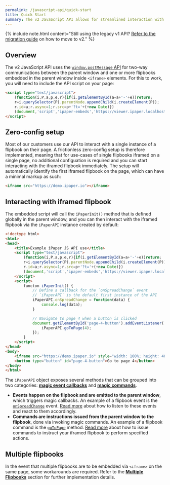 ```yaml
---
permalink: /javascript-api/quick-start
title: Quick Start
summary: The v2 JavaScript API allows for streamlined interaction with iframed flipbooks using cross-origin communications available in modern browsers.
---
```


 {% include note.html content="Still using the legacy v1 API? [Refer to the migration guide](./migration-guide) on how to move to v2." %}

## Overview

The v2 JavaScript API uses the [`window.postMessage` API](https://developer.mozilla.org/en-US/docs/Web/API/Window/postMessage) for two-way communications between the parent window and one or more flipbooks embedded in the parent window inside `<iframe>` elements. For this to work, you will need to include the API script on your page:

<!-- Note: this embed script is still provisional, depending on the decision in dev on where the script should be hosted and how it should be served -->
```html
<script type="text/javascript">
    (function(i,P,a,p,e,r){if(i.getElementById(a=a+'-'+e))return;
    r=i.querySelector(P).parentNode.appendChild(i.createElement(P));
    r.id=a;r.async=1;r.src=p+'?t='+(+new Date)})
    (document,'script','ipaper-embeds','https://viewer.ipaper.localhost/dist/api.bundle.js');
</script>
```

## Zero-config setup

Most of our customers use our API to interact with a single instance of a flipbook on their page. A frictionless zero-config setup is therefore implemented, meaning that for use-cases of single flipbooks iframed on a single page, no additional configuation is required and you can start interacting with the iframed flipbook immediately. The setup will automatically identify the first iframed flipbook on the page, which can have a minimal markup as such:

```html
<iframe src="https://demo.ipaper.io"></iframe>
```

## Interacting with iframed flipbook

The embedded script will call the `iPaperInit()` method that is defined globally in the parent window, and you can then interact with the iframed flipbook via the `iPaperAPI` instance created by default:

```html
<!doctype html>
<html>
<head>
    <title>Example iPaper JS API use</title>
    <script type="text/javascript">
        (function(i,P,a,p,e,r){if(i.getElementById(a=a+'-'+e))return;
        r=i.querySelector(P).parentNode.appendChild(i.createElement(P));
        r.id=a;r.async=1;r.src=p+'?t='+(+new Date)})
        (document,'script','ipaper-embeds','https://viewer.ipaper.localhost/dist/api.bundle.js');
    </script>
    <script>
        functon iPaperInit() {
            // Define a callback for the `onSpreadChange` event
            // `iPaperAPI` is the default first instance of the API
            iPaperAPI.onSpreadChange = function(data) {
                console.log(data);
            }

            // Navigate to page 4 when a button is clicked
            document.getElementById('page-4-button').addEventListener('click', function() {
                iPaperAPI.goToPage(4);
            });
        }
    </script>
</head>
<body>
    <iframe src="https://demo.ipaper.io" style="width: 100%; height: 400px;"></iframe>
    <button type="button" id="page-4-button">Go to page 4</button>
</body>
</html>
```

The `iPaperAPI` object exposes several methods that can be grouped into two categories: [**magic event callbacks**](./events) and [**magic commands**](./commands).

- **Events happen on the flipbook and are emitted to the parent window**, which triggers magic callbacks. An example of a flipbook event is the [`onSpreadChange`](./events#onspreadchange) event. [Read more](./events) about how to listen to these events and react to them accordingly.
- **Commands are instructions issued from the parent window to the flipbook**, done via invoking magic commands. An example of a flipbook command is the [`goToPage`](./commands#gotopage) method. [Read more](./commands) about how to issue commands to instruct your iframed flipbook to perform specified actions.

## Multiple flipbooks

In the event that multiple flipbooks are to be embedded via `<iframe>` on the same page, some workarounds are required. Refer to the [**Multiple Flipbooks**](./advanced-usage#multiple-flipbooks) section for further implementation details.